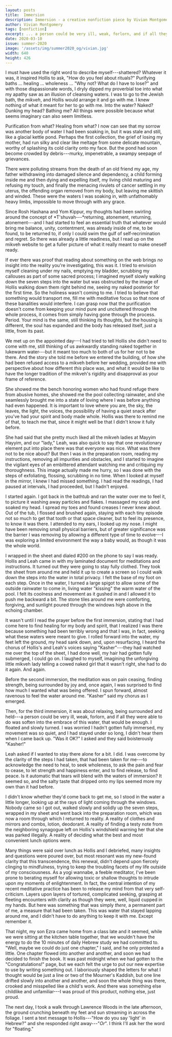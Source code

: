 ```yaml
---
layout: posts
title:  Immersion
description: Immersion - a creative nonfiction piece by Vivian Montgomery
author: Vivian Montgomery
tags: [nonfiction]
excerpt: ... a person could be very ill, weak, forlorn, and if all they were able to do was soften into the embrace of this water, that would be enough. I floated and slowly turned ...
date: 2020-03-10
issue: summer-2020
image: '/assets/img/summer2020_og/vivian.jpg'
width: 640
height: 426
---
```


I must have used the right word to describe myself---shattered? Whatever
it was, it inspired Hollis to ask, "How do you feel about rituals?"
Purifying baths ... healing ... wholeness ... "Why not? What do I
have to lose?" and with those dispassionate words, I dryly dipped my
proverbial toe into what my apathy saw as an illusion of cleansing
waters. I was to go to the Jewish bath, the *mikveh*, and Hollis would
arrange it and go with me. I knew nothing of what it meant for her to go
with me. Into the water? Naked? Dunking my head? Bathing me? All things
were possible because what seems imaginary can also seem limitless.

Purification from what? Healing from what? I now can see that my sorrow
was another body of water I had been soaking in, but it was stale and
still, like a glacial kettle pond. Perhaps the first collection, the
grief of losing my mother, had run silky and clear like meltage from
some delicate mountain, worthy of splashing its cold clarity onto my
face. But the pond had soon become crowded by debris---murky,
impenetrable, a swampy seepage of grievances.

There were polluting streams from the death of an old friend my age, my
father withdrawing into damaged silence and dependency, a child forming
inside me and then dying and expelling itself, my living child maturing
and refusing my touch, and finally the menacing rivulets of cancer
settling in my uterus, the offending organ removed from my body, but
leaving me skittish and winded. These were the waters I was soaking in,
with unfathomably heavy limbs, impossible to move through with any
grace.

Since Rosh Hashana and Yom Kippur, my thoughts had been swirling around
the concept of *T'shuvah---*returning, atonement, returning,
atonement---and I had started to feel an essential truth that whatever
would bring me balance, unity, contentment, was already inside of me, to
be found, to be returned to, if only I could swim the gulf of
self‑recrimination and regret. So there was already a little readiness,
but I read up on the mikveh website to get a fuller picture of what it
really meant to make oneself ready.

If ever there was proof that reading about something on the web brings
*no* insight into the reality you're investigating, this was it. I tried
to envision myself cleaning under my nails, emptying my bladder,
scrubbing my callouses as part of some sacred process; I imagined myself
slowly walking down the seven steps into the water but was obstructed by
the image of Hollis walking down them right behind me, seeing my naked
posterior for the first time. So the holiness wasn't coming to me. I
tried to believe that something would transport me, fill me with
meditative focus so that none of these banalities would interfere. I can
grasp now that the purification doesn't come from keeping your mind pure
and uncluttered through the whole process, it comes from simply having
gone through the process. Period. Your mind is the same, still thinking
its thoughts, but the housing is different, the soul has expanded and
the body has released itself, just a little, from its past.

We met up on the appointed day---I had tried to tell Hollis she didn't
need to come with me, still thinking of us awkwardly standing naked
together in lukewarm water---but it meant too much to both of us for her
not to be there. And the story she told me before we entered the
building, of how she had been refused access to a mikveh before her
wedding, provided me with perspective about how different *this* place
was, and what it would be like to have the longer tradition of the
mikveh's rigidity and disapproval as your frame of reference.

She showed me the bench honoring women who had found refuge there from
abusive homes, she showed me the pool collecting rainwater, and she
seamlessly brought me into a state of loving where I was before anything
had even happened. It is important to love where you are, the sky, the
leaves, the light, the voices, the possibility of having a quiet snack
after you've had your spirit and body made whole. Hollis was there to
remind me of that, to teach me that, since it might well be that I
didn't know it fully before.

She had said that she pretty much liked all the mikveh ladies at Mayyim
Hayyim, and our "lady," Leah, was also quick to say that one
revolutionary element put into place there was that everyone was nice.
What was there not to be nice about? But then I was in the preparation
room, reading my instructions, removing all impurities and obstacles,
and I started to imagine the vigilant eyes of an embittered attendant
watching me and critiquing my thoroughness. This image actually made me
hurry, so I was done with the steps of exfoliating, flossing, scrubbing
in no time. When I looked at myself in the mirror, I knew I had missed
something. I had read the readings, I had paused at intervals, I had
proceeded, but I hadn't enjoyed.

I started again. I got back in the bathtub and ran the water over me to
feel it, to picture it washing away particles and flakes. I massaged my
scalp and soaked my head. I spread my toes and found creases I never
knew about. Out of the tub, I flossed and brushed again, staying with
each tiny episode not so much to get that tooth or that space cleaner,
but to feel its presence, to know it was there. I attended to my ears, I
looked up my nose. I might have been removing small physical barriers,
but of greater significance was the barrier I was removing by allowing a
different type of time to evolve---I was exploring a limited environment
the way a baby would, as though it was the whole world.

I wrapped in the sheet and dialed \#200 on the phone to say I was ready.
Hollis and Leah came in with my laminated document for meditations and
instructions. It turned out they were going to stay fully clothed. They
took the sheet from around me and held it up to create a screen so I
could walk down the steps into the water in total privacy. I felt the
base of my foot on each step. Once in the water, I turned a large spigot
to allow some of the outside rainwater to come in, living water
"kissing" the warm water of the pool. I felt its coolness and movement
as it gushed in and I allowed it to push me backward a bit. The stone
tiles around me were comforting, forgiving, and sunlight poured through
the windows high above in the echoing chamber.

It wasn't until I read the prayer before the first immersion, stating
that I had come here to find healing for my body and spirit, that I
realized I was there because something had been terribly wrong and that
I was, in fact, seeking what these waters were meant to give. I rolled
forward into the water, my feet left the ground, my head sank down, and,
upon resurfacing, I heard the chorus of Hollis's and Leah's voices
saying "Kasher"---they had watched me over the top of the sheet, I had
done well, my hair had gotten fully submerged, I could go on. I laughed
to myself, imagining the unforgiving little mikveh lady telling a cowed
naked girl that it wasn't right, she had to do it again. And again.

Before the second immersion, the meditation was on pain ceasing, finding
strength, being surrounded by joy and, once again, I was surprised to
find how much I wanted what was being offered. I spun forward, almost
ravenous to feel the water around me. "Kasher" said my chorus as I
emerged.

Then, for the third immersion, it was about relaxing, being surrounded
and held---a person could be very ill, weak, forlorn, and if all they
were able to do was soften into the embrace of this water, that would be
enough. I floated and slowly turned. I was worried I hadn't gotten fully
immersed, my movement was so quiet, and I had stayed under so long, I
didn't hear them when I came back up. "Was it OK?" I asked and they said
boisterously "Kasher!"

Leah asked if I wanted to stay there alone for a bit. I did. I was
overcome by the clarity of the steps I had taken, that had been taken
for me---to acknowledge the need to heal, to seek wholeness, to ask the
pain and fear to cease, to let strength and happiness enter, and to find
release, to find peace. Is it automatic that tears will blend with the
waters of immersion? It seemed so, and the salty taste that dripped onto
my lips seemed more my own than it had before.

I didn't know whether they'd come back to get me, so I stood in the
water a little longer, looking up at the rays of light coming through
the windows. Nobody came so I got out, walked slowly and solidly up the
seven steps, wrapped in my sheet and went back into the preparation
room, which was now a room through which I returned to reality. A
reality of clothes and mirrors and combs, lotion, deodorant. A reality
of finding a testy note from the neighboring synagogue left on Hollis's
windshield warning her that she was parked illegally. A reality of
deciding what the best and most convenient lunch options were.

Many things were said over lunch as Hollis and I debriefed, many
insights and questions were poured over, but most resonant was my
new-found clarity that this transcendence, this renewal, didn't depend
upon fiercely clinging to mindfulness, trying to keep the troubling
facets of my life outside of my consciousness. As a yogi wannabe, a
feeble meditator, I've been prone to berating myself for allowing toxic
or shallow thoughts to intrude upon my moments of enlightenment. In
fact, the central intention of my recent meditative practice has been to
release my mind from that very self-criticism. Layers upon layers of
tortured, complicated seeking, grasping at fleeting encounters with
clarity as though they were, well, liquid cupped in my hands. But here
was something that was simply *there,* a permanent part of me, a measure
that had been taken. This was water that stayed lapping around me, and I
didn't have to do anything to keep it with me. Except remember it.

That night, my son Ezra came home from a class late and it seemed, while
we were sitting at the kitchen table together, that we wouldn't have the
energy to do the 10 minutes of daily Hebrew study we had committed to.
"Well, maybe we could do just one chapter," I said, and he only
protested a little. One chapter flowed into another and another, and
soon we had decided to finish the book. It was past midnight when we had
gotten to the "Congratulations!" page, but we each felt the urge to put
our new expertise to use by writing something out. I laboriously shaped
the letters for what I thought would be just a line or two of the
Mourner's Kaddish, but one line drifted slowly into another and another,
and soon the whole thing was there, crooked and misspelled like a
child's work. And there was something else childlike and unfamiliar---I
was proud of this product, nothing else, just proud.

The next day, I took a walk through Lawrence Woods in the late
afternoon, the ground crunching beneath my feet and sun streaming in
across the foliage. I sent a text message to Hollis---"How do you say
'light' in Hebrew?" and she responded right away---"*Or*". I think I'll
ask her the word for "floating."

